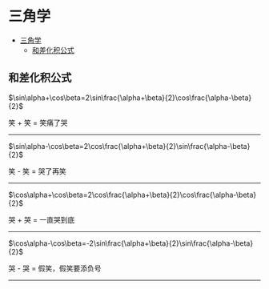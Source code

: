 # 三角学
- [三角学](#三角学)
  - [和差化积公式](#和差化积公式)

## 和差化积公式

$\sin\alpha+\cos\beta=2\sin\frac{\alpha+\beta}{2}\cos\frac{\alpha-\beta}{2}$

笑 + 笑 = 笑痛了哭
***
$\sin\alpha-\cos\beta=2\cos\frac{\alpha+\beta}{2}\sin\frac{\alpha-\beta}{2}$

笑 - 笑 = 哭了再笑
***
$\cos\alpha+\cos\beta=2\cos\frac{\alpha+\beta}{2}\cos\frac{\alpha-\beta}{2}$

哭 + 哭 = 一直哭到底
***
$\cos\alpha-\cos\beta=-2\sin\frac{\alpha+\beta}{2}\sin\frac{\alpha-\beta}{2}$

哭 - 哭 = 假笑，假笑要添负号
***